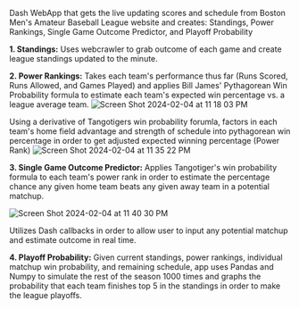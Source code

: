 Dash WebApp that gets the live updating scores and schedule from Boston Men's Amateur Baseball League website and creates: Standings, Power Rankings, Single Game Outcome Predictor, and Playoff Probability



**1. Standings:**
Uses webcrawler to grab outcome of each game and create league standings updated to the minute.



**2. Power Rankings:**
Takes each team's performance thus far (Runs Scored, Runs Allowed, and Games Played) and applies Bill James' Pythagorean Win Probability formula to estimate each team's expected win percentage vs. a league average team.
![Screen Shot 2024-02-04 at 11 18 03 PM](https://github.com/eweinhaus/baseball-power-rankings/assets/98419357/83e0f6ca-17b9-4962-b1d6-101ef8804e83)

Using a derivative of Tangotigers win probability forumla, factors in each team's home field advantage and strength of schedule into pythagorean win percentage in order to get adjusted expected winning percentage (Power Rank)
![Screen Shot 2024-02-04 at 11 35 22 PM](https://github.com/eweinhaus/baseball-power-rankings/assets/98419357/cb255c93-8331-43ae-9c97-dc4e568e36bf)



**3. Single Game Outcome Predictor:**
Applies Tangotiger's win probability formula to each team's power rank in order to estimate the percentage chance any given home team beats any given away team in a potential matchup.

![Screen Shot 2024-02-04 at 11 40 30 PM](https://github.com/eweinhaus/baseball-power-rankings/assets/98419357/78a790a6-b915-4c5e-807a-4524c92dfecd)

Utilizes Dash callbacks in order to allow user to input any potential matchup and estimate outcome in real time.



**4. Playoff Probability:**
Given current standings, power rankings, individual matchup win probability, and remaining schedule, app uses Pandas and Numpy to simulate the rest of the season 1000 times and graphs the probability that each team finishes top 5 in the standings in order to make the league playoffs.


